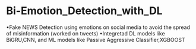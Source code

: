 # Bi-Emotion_Detection_with_DL

•Fake NEWS Detection using emotions on social media to avoid the spread of misinformation (worked on tweets)
•Integretad DL models like BiGRU,CNN, and ML models like Passive Aggressive Classifier,XGBOOST
